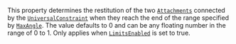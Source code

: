 This property determines the restitution of the two
[`Attachments`](https://create.roblox.com/docs/reference/engine/classes/Attachment) connected by the
[`UniversalConstraint`](https://create.roblox.com/docs/reference/engine/classes/UniversalConstraint) when they reach the end of the range specified
by [`MaxAngle`](https://create.roblox.com/docs/reference/engine/classes/UniversalConstraint#MaxAngle). The value defaults to 0
and can be any floating number in the range of 0 to 1. Only applies when
[`LimitsEnabled`](https://create.roblox.com/docs/reference/engine/classes/UniversalConstraint#LimitsEnabled) is set to true.